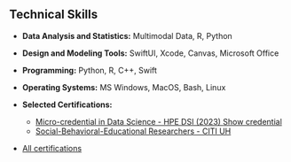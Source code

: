 ## Technical Skills

- **Data Analysis and Statistics:** Multimodal Data, R, Python
- **Design and Modeling Tools:** SwiftUI, Xcode, Canvas, Microsoft Office
- **Programming:** Python, R, C++, Swift
- **Operating Systems:** MS Windows, MacOS, Bash, Linux
- **Selected Certifications:**  

  - [Micro-credential in Data Science - HPE DSI (2023) ](https://hpedsi.uh.edu/education/micro-credential-in-data-science)  [Show credential](https://badgr.com/public/assertions/fjDwZJ1UQ6SBS8WxSV4SGw)
  - [Social-Behavioral-Educational Researchers - CITI UH](https://www.citiprogram.org/verify/?w5885b64d-af5b-4509-ad7e-bb37dc30144b-39963453)

- [All certifications](https://www.linkedin.com/in/fettahkiran/details/certifications/)